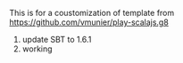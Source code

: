 
This is for a coustomization of template from https://github.com/vmunier/play-scalajs.g8

1. update SBT to 1.6.1
2. working





